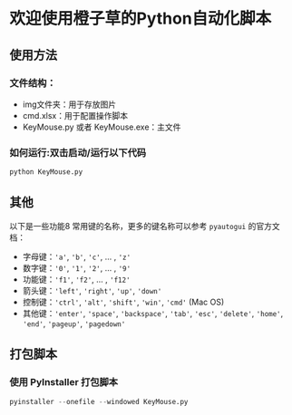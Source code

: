 # 欢迎使用橙子草的Python自动化脚本

## 使用方法

### 文件结构：

- img文件夹：用于存放图片
- cmd.xlsx：用于配置操作脚本
- KeyMouse.py 或者 KeyMouse.exe：主文件

### 如何运行:双击启动/运行以下代码

```py
python KeyMouse.py
```

## 其他

以下是一些功能8 常用键的名称，更多的键名称可以参考 `pyautogui` 的官方文档：

- 字母键：`'a'`, `'b'`, `'c'`, ... , `'z'`
- 数字键：`'0'`, `'1'`, `'2'`, ... , `'9'`
- 功能键：`'f1'`, `'f2'`, ... , `'f12'`
- 箭头键：`'left'`, `'right'`, `'up'`, `'down'`
- 控制键：`'ctrl'`, `'alt'`, `'shift'`, `'win'`, `'cmd'` (Mac OS)
- 其他键：`'enter'`, `'space'`, `'backspace'`, `'tab'`, `'esc'`, `'delete'`, `'home'`, `'end'`, `'pageup'`, `'pagedown'`

## 打包脚本

### 使用 PyInstaller 打包脚本

```py
pyinstaller --onefile --windowed KeyMouse.py
```

